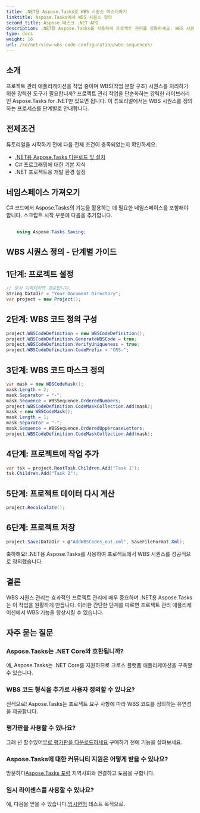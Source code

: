 ```yaml
---
title: .NET용 Aspose.Tasks로 WBS 시퀀스 마스터하기
linktitle: Aspose.Tasks에서 WBS 시퀀스 정의
second_title: Aspose.태스크 .NET API
description: .NET용 Aspose.Tasks를 사용하여 프로젝트 관리를 강화하세요. WBS 시퀀스를 원활하게 정의하고 효율성을 쉽게 향상시킬 수 있습니다. #Aspose #작업 #MS 프로젝트
type: docs
weight: 16
url: /ko/net/view-wbs-code-configuration/wbs-sequences/
---
```

## 소개
프로젝트 관리 애플리케이션을 작업 중이며 WBS(작업 분할 구조) 시퀀스를 처리하기 위한 강력한 도구가 필요합니까? 프로젝트 관리 작업을 단순화하는 강력한 라이브러리인 Aspose.Tasks for .NET만 있으면 됩니다. 이 튜토리얼에서는 WBS 시퀀스를 정의하는 프로세스를 단계별로 안내합니다.
## 전제조건
튜토리얼을 시작하기 전에 다음 전제 조건이 충족되었는지 확인하세요.
- [.NET용 Aspose.Tasks 다운로드 및 설치](https://releases.aspose.com/tasks/net/)
- C# 프로그래밍에 대한 기본 지식
- .NET 프로젝트용 개발 환경 설정
## 네임스페이스 가져오기
C# 코드에서 Aspose.Tasks의 기능을 활용하는 데 필요한 네임스페이스를 포함해야 합니다. 스크립트 시작 부분에 다음을 추가합니다.
```csharp
    
    using Aspose.Tasks.Saving;
```
## WBS 시퀀스 정의 - 단계별 가이드
## 1단계: 프로젝트 설정
```csharp
// 문서 디렉터리의 경로입니다.
String DataDir = "Your Document Directory";
var project = new Project();
```
## 2단계: WBS 코드 정의 구성
```csharp
project.WBSCodeDefinition = new WBSCodeDefinition();
project.WBSCodeDefinition.GenerateWBSCode = true;
project.WBSCodeDefinition.VerifyUniqueness = true;
project.WBSCodeDefinition.CodePrefix = "CRS-";
```
## 3단계: WBS 코드 마스크 정의
```csharp
var mask = new WBSCodeMask();
mask.Length = 2;
mask.Separator = "-";
mask.Sequence = WBSSequence.OrderedNumbers;
project.WBSCodeDefinition.CodeMaskCollection.Add(mask);
mask = new WBSCodeMask();
mask.Length = 1;
mask.Separator = "-";
mask.Sequence = WBSSequence.OrderedUppercaseLetters;
project.WBSCodeDefinition.CodeMaskCollection.Add(mask);
```
## 4단계: 프로젝트에 작업 추가
```csharp
var tsk = project.RootTask.Children.Add("Task 1");
tsk.Children.Add("Task 2");
```
## 5단계: 프로젝트 데이터 다시 계산
```csharp
project.Recalculate();
```
## 6단계: 프로젝트 저장
```csharp
project.Save(DataDir + @"AddWBSCodes_out.xml", SaveFileFormat.Xml);
```
축하해요! .NET용 Aspose.Tasks를 사용하여 프로젝트에서 WBS 시퀀스를 성공적으로 정의했습니다.
## 결론
WBS 시퀀스 관리는 효과적인 프로젝트 관리에 매우 중요하며 .NET용 Aspose.Tasks는 이 작업을 원활하게 만듭니다. 이러한 간단한 단계를 따르면 프로젝트 관리 애플리케이션에서 WBS 기능을 향상시킬 수 있습니다.
## 자주 묻는 질문
### Aspose.Tasks는 .NET Core와 호환됩니까?
예, Aspose.Tasks는 .NET Core를 지원하므로 크로스 플랫폼 애플리케이션을 구축할 수 있습니다.
### WBS 코드 형식을 추가로 사용자 정의할 수 있나요?
전적으로! Aspose.Tasks는 프로젝트 요구 사항에 따라 WBS 코드를 정의하는 유연성을 제공합니다.
### 평가판을 사용할 수 있나요?
 그래 넌 할수있어[무료 평가판을 다운로드하세요](https://releases.aspose.com/) 구매하기 전에 기능을 살펴보세요.
### Aspose.Tasks에 대한 커뮤니티 지원은 어떻게 받을 수 있나요?
 방문하다[Aspose.Tasks 포럼](https://forum.aspose.com/c/tasks/15) 지역사회와 연결하고 도움을 구합니다.
### 임시 라이센스를 사용할 수 있나요?
 예, 다음을 얻을 수 있습니다.[임시면허](https://purchase.aspose.com/temporary-license/) 테스트 목적으로.